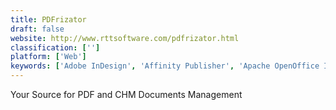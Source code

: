 ```yaml
---
title: PDFrizator
draft: false 
website: http://www.rttsoftware.com/pdfrizator.html
classification: ['']
platform: ['Web']
keywords: ['Adobe InDesign', 'Affinity Publisher', 'Apache OpenOffice Impress', 'Beamium', 'Google Drive - Slides', 'Gravit Designer', 'Impressive', 'Keynote', 'LibreOffice - Impress', 'PDF Presenter', 'PDF Presenter Console', 'Pages', 'Powerpoint', 'Powtoon', 'Scribus', 'Siag Office', 'SoftMaker Office', 'Sozi', 'ha-prosper', 'pdfpc']
---
```

Your Source for PDF and CHM Documents Management